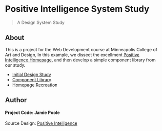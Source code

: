 # Positive Intelligence System Study

> A Design System Study 

## About 

This is a project for the Web Development course at Minneapolis College of Art and Design, In this example, we dissect the excellment [Positive Intelligence Homepage](https://www.positiveintelligence.com/), and then develop a simple component library from our study. 

- [Initial Design Study](https://github.com/jamiepoole750/positive-intelligence/blob/main/assets/web-study.pdf)
- [Component Library](https://jpoole.studio.mcad.edu/webdev1/positive-intelligence/components/)
- [Homepage Recreation](https://jpoole.studio.mcad.edu/webdev1/positive-intelligence/)

## Author

#### Project Code: Jamie Poole
Source Design: [Positive Intelligence](https://www.positiveintelligence.com/)